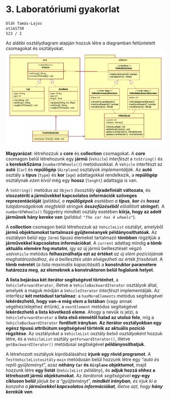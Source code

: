 # 3. Laboratóriumi gyakorlat

	Oláh Tamás-Lajos
	otim1750
	523 / 2

Az alábbi osztálydiagram alapján hozzuk létre a diagramban feltüntetett csomagokat és osztályokat.
![labor3](Labor3UML.png)



**Magyarázat**: létrehozzuk a **core** és **collection** csomagokat. A **core** csomagon belül létrehozunk egy **jármű** (`Vehicle`) *interfészt* a `toString()` és a **kerekekSzáma** (`numberOfWheels()`) metódusokkal. A `Vehicle` interfészt az **autó** (`Car`) és **repülőgép** (`Airplane`) osztályok *implementálják*. Az **autó** osztály a **típus** (`type`) és **kor** (`age`) adattagokkal rendelkezik, a **repülőgép** osztálynak *ezen kívül* még egy **hossz** (`lenght`) adattagja is van.

A `toString()` metódus az `Object` *ősosztály* **újradefiniált változata**, és **visszatéríti a járművekkel kapcsolatos információk szöveges reprezentációját** (*például, a **repülőgépek** esetében a **típus**, **kor** és **hossz** tulajdonságoknak megfelelő stringek **összefűzéséből** előállított **stringet***). A `numberOfWheels()` függvény mindkét osztály esetében **kiírja, hogy az adott járműnek hány kereke van** (*például: `"The car has 4 wheels"`*).

A **collection** csomagon belül létrehozzuk az `VehicleList` osztályt, amelyből **jármű objektumokat tartalmazó gyűjteméanyek példányosíthatóak**. Az osztályon belül egy `Jármű` típusú elemeket tartalmazó **tömbben** rögzítjük a **járművekkel kapcsolatos információkat**. A `current` adattag mindig **a tömb aktuális elemére fog mutatni**, így az új jármű beillesztését végző `addVehicle` metódus **felhasználhatja ezt az értéket** *az új elem pozíciójának meghatározásához*, *és a beillesztés után elvégezheti az érték frissítését*. A **tömb méretét** (*a lista maximális kapacitását*) a **konstruktor paramétere határozza meg**, **az elemeknek a konstruktoron belül foglalunk helyet**.

**A lista bejárása két iterátor segítségével történhet**, a `VehicleForwardterator`, illetve a `VehicleBackwardIterator` osztályok által, amelyek a maguk módján a `VehicleIterator` *interfészt* implementálják. Az interfész **két metódust tartalmaz**: a `hasMoreElements` metódus segítségével **lekérdezhető, hogy van-e még elem a listában** (vagy annak végéhez/elejéhez értünk), a `nextElement` metódus segítségével **lekérdezhető a lista következő eleme**. Ahogy a nevük is jelzi, a `VehicleForwardterator` a **lista első elemétől halad az utolsó fele**, míg a `VehicleBackwardIterator` **fordított irányban**. **Az iterátor osztályokban egy egész típusú attribútum segítségével történik az aktuális pozíció rögzítése**. Az osztályokat a `VehicleList` osztály *belső osztályaként* hozzuk létre, és a `VehicleList` osztály `getForwardIterator()`, illetve `getBackwardIterator()` metódusai segítségével **példányosíthatjuk**.

A létrehozott osztályok kipróbálásához **írjunk egy rövid programot**. A `TestVehicleListosztály` `main` metódusán belül hozzunk létre egy “*autó és replő gyűjteményt*”, azaz **néhány `Car` és `Airplane` objektumot**, majd hozzunk létre **egy listát** (*`VehicleList` példány*), és **adjuk hozzá ehhez a létrehozott jármű objektumokat**. Az *iterátorok segítségével* **egy-egy cikluson belül** *járjuk be a “gyűjteményt”, **mindkét irányban**, és írjuk ki a konzolra a **járművekkel kapcsolatos információkat**, illetve azt, hogy **hány kerekük van**.*
